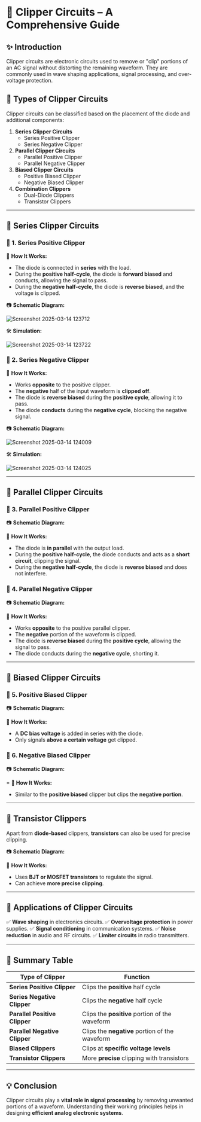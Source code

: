 # 📘 Clipper Circuits – A Comprehensive Guide

## ✨ Introduction
Clipper circuits are electronic circuits used to remove or "clip" portions of an AC signal without distorting the remaining waveform. They are commonly used in wave shaping applications, signal processing, and over-voltage protection.

## 🔹 Types of Clipper Circuits
Clipper circuits can be classified based on the placement of the diode and additional components:

1. **Series Clipper Circuits**
   - Series Positive Clipper
   - Series Negative Clipper
2. **Parallel Clipper Circuits**
   - Parallel Positive Clipper
   - Parallel Negative Clipper
3. **Biased Clipper Circuits**
   - Positive Biased Clipper
   - Negative Biased Clipper
4. **Combination Clippers**
   - Dual-Diode Clippers
   - Transistor Clippers

---

## 📌 Series Clipper Circuits
### 🔹 1. Series Positive Clipper

🔹 **How It Works:**
- The diode is connected in **series** with the load.
- During the **positive half-cycle**, the diode is **forward biased** and conducts, allowing the signal to pass.
- During the **negative half-cycle**, the diode is **reverse biased**, and the voltage is clipped.
  
📷 **Schematic Diagram:**

![Screenshot 2025-03-14 123712](https://github.com/user-attachments/assets/b589cff3-30eb-4cbd-aa97-275c5d808729)

🛠 **Simulation:**

![Screenshot 2025-03-14 123722](https://github.com/user-attachments/assets/c0e35f0e-4f00-4df5-8274-42c33b1559a9)


### 🔹 2. Series Negative Clipper

🔹 **How It Works:**
- Works **opposite** to the positive clipper.
- The **negative** half of the input waveform is **clipped off**.
- The diode is **reverse biased** during the **positive cycle**, allowing it to pass.
- The diode **conducts** during the **negative cycle**, blocking the negative signal.

📷 **Schematic Diagram:**

![Screenshot 2025-03-14 124009](https://github.com/user-attachments/assets/2dd0cb28-b544-419e-bcc5-28deecda3d0f)

🛠 **Simulation:**

![Screenshot 2025-03-14 124025](https://github.com/user-attachments/assets/d0ea0b43-9127-46bb-95bb-c89f8aee3c0c)


---

## 📌 Parallel Clipper Circuits
### 🔹 3. Parallel Positive Clipper
📷 **Schematic Diagram:**


🔹 **How It Works:**
- The diode is **in parallel** with the output load.
- During the **positive half-cycle**, the diode conducts and acts as a **short circuit**, clipping the signal.
- During the **negative half-cycle**, the diode is **reverse biased** and does not interfere.

### 🔹 4. Parallel Negative Clipper
📷 **Schematic Diagram:**



🔹 **How It Works:**
- Works **opposite** to the positive parallel clipper.
- The **negative** portion of the waveform is clipped.
- The diode is **reverse biased** during the **positive cycle**, allowing the signal to pass.
- The diode conducts during the **negative cycle**, shorting it.

---

## 📌 Biased Clipper Circuits
### 🔹 5. Positive Biased Clipper
📷 **Schematic Diagram:**



🔹 **How It Works:**
- A **DC bias voltage** is added in series with the diode.
- Only signals **above a certain voltage** get clipped.

### 🔹 6. Negative Biased Clipper
📷 **Schematic Diagram:**

=
🔹 **How It Works:**
- Similar to the **positive biased** clipper but clips the **negative portion**.

---

## 📌 Transistor Clippers
Apart from **diode-based** clippers, **transistors** can also be used for precise clipping.

📷 **Schematic Diagram:**



🔹 **How It Works:**
- Uses **BJT or MOSFET transistors** to regulate the signal.
- Can achieve **more precise clipping**.

---

## 📌 Applications of Clipper Circuits
✅ **Wave shaping** in electronics circuits.
✅ **Overvoltage protection** in power supplies.
✅ **Signal conditioning** in communication systems.
✅ **Noise reduction** in audio and RF circuits.
✅ **Limiter circuits** in radio transmitters.

---

## 📌 Summary Table
| Type of Clipper | Function |
|----------------|----------|
| **Series Positive Clipper** | Clips the **positive** half cycle |
| **Series Negative Clipper** | Clips the **negative** half cycle |
| **Parallel Positive Clipper** | Clips the **positive** portion of the waveform |
| **Parallel Negative Clipper** | Clips the **negative** portion of the waveform |
| **Biased Clippers** | Clips at **specific voltage levels** |
| **Transistor Clippers** | More **precise** clipping with transistors |

---

## 💡 Conclusion
Clipper circuits play a **vital role in signal processing** by removing unwanted portions of a waveform. Understanding their working principles helps in designing **efficient analog electronic systems**.


